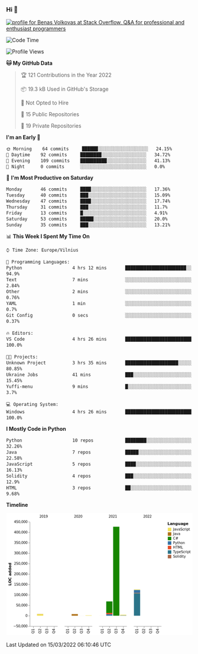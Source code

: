 ### Hi 👋
<a href="https://stackoverflow.com/users/14954249/benas-volkovas"><img src="https://stackoverflow.com/users/flair/14954249.png?theme=dark" width="208" height="58" alt="profile for Benas Volkovas at Stack Overflow, Q&amp;A for professional and enthusiast programmers" title="profile for Benas Volkovas at Stack Overflow, Q&amp;A for professional and enthusiast programmers"></a>

<!--START_SECTION:waka-->
![Code Time](http://img.shields.io/badge/Code%20Time-586%20hrs%2036%20mins-blue)

![Profile Views](http://img.shields.io/badge/Profile%20Views-0-blue)

**🐱 My GitHub Data** 

> 🏆 121 Contributions in the Year 2022
 > 
> 📦 19.3 kB Used in GitHub's Storage 
 > 
> 🚫 Not Opted to Hire
 > 
> 📜 15 Public Repositories 
 > 
> 🔑 19 Private Repositories  
 > 
**I'm an Early 🐤** 

```text
🌞 Morning    64 commits     ██████░░░░░░░░░░░░░░░░░░░   24.15% 
🌆 Daytime    92 commits     ████████░░░░░░░░░░░░░░░░░   34.72% 
🌃 Evening    109 commits    ██████████░░░░░░░░░░░░░░░   41.13% 
🌙 Night      0 commits      ░░░░░░░░░░░░░░░░░░░░░░░░░   0.0%

```
📅 **I'm Most Productive on Saturday** 

```text
Monday       46 commits     ████░░░░░░░░░░░░░░░░░░░░░   17.36% 
Tuesday      40 commits     ███░░░░░░░░░░░░░░░░░░░░░░   15.09% 
Wednesday    47 commits     ████░░░░░░░░░░░░░░░░░░░░░   17.74% 
Thursday     31 commits     ███░░░░░░░░░░░░░░░░░░░░░░   11.7% 
Friday       13 commits     █░░░░░░░░░░░░░░░░░░░░░░░░   4.91% 
Saturday     53 commits     █████░░░░░░░░░░░░░░░░░░░░   20.0% 
Sunday       35 commits     ███░░░░░░░░░░░░░░░░░░░░░░   13.21%

```


📊 **This Week I Spent My Time On** 

```text
⌚︎ Time Zone: Europe/Vilnius

💬 Programming Languages: 
Python                   4 hrs 12 mins       ███████████████████████░░   94.9% 
Text                     7 mins              ░░░░░░░░░░░░░░░░░░░░░░░░░   2.84% 
Other                    2 mins              ░░░░░░░░░░░░░░░░░░░░░░░░░   0.76% 
YAML                     1 min               ░░░░░░░░░░░░░░░░░░░░░░░░░   0.7% 
Git Config               0 secs              ░░░░░░░░░░░░░░░░░░░░░░░░░   0.37%

🔥 Editors: 
VS Code                  4 hrs 26 mins       █████████████████████████   100.0%

🐱‍💻 Projects: 
Unknown Project          3 hrs 35 mins       ████████████████████░░░░░   80.85% 
Ukraine Jobs             41 mins             ███░░░░░░░░░░░░░░░░░░░░░░   15.45% 
Yuffi-menu               9 mins              █░░░░░░░░░░░░░░░░░░░░░░░░   3.7%

💻 Operating System: 
Windows                  4 hrs 26 mins       █████████████████████████   100.0%

```

**I Mostly Code in Python** 

```text
Python                   10 repos            ████████░░░░░░░░░░░░░░░░░   32.26% 
Java                     7 repos             █████░░░░░░░░░░░░░░░░░░░░   22.58% 
JavaScript               5 repos             ████░░░░░░░░░░░░░░░░░░░░░   16.13% 
Solidity                 4 repos             ███░░░░░░░░░░░░░░░░░░░░░░   12.9% 
HTML                     3 repos             ██░░░░░░░░░░░░░░░░░░░░░░░   9.68%

```


**Timeline**

![Chart not found](https://raw.githubusercontent.com/BenasVolkovas/BenasVolkovas/main/charts/bar_graph.png) 


 Last Updated on 15/03/2022 06:10:46 UTC
<!--END_SECTION:waka-->
